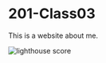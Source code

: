 # 201-Class03

This is a website about me.

![lighthouse score](https://photos.google.com/u/1/search/_tra_/photo/AF1QipMQlruDzp4e5-UfqCpr6o1_G_eVVStz04Z0tg__)